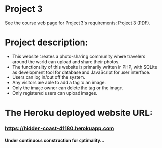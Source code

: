 # Project 3

See the course web page for Project 3's requirements: [Project 3](https://github.coecis.cornell.edu/info2300-sp2018/info2300-documents/assignments/project-3/project-3.md) ([PDF](https://github.coecis.cornell.edu/info2300-sp2018/info2300-documents/assignments/project-3/project-3.pdf)).

# Project description:

* This website creates a photo-sharing community where travelers around the world can upload and share their photos.
* The functionality of this website is primarily written in PHP, with SQLite as development tool for database and JavaScript for user interface.
* Users can log in/out off the system.
* Any visitors are able to add a tag to an image.
* Only the image owner can delete the tag or the image.
* Only registered users can upload images.


# The Heroku deployed website URL:
### https://hidden-coast-41180.herokuapp.com

#### Under continuous construction for optimality... 
